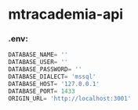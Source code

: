 # mtracademia-api

### .env:

```javascript
DATABASE_NAME= ''
DATABASE_USER= ''
DATABASE_PASSWORD= ''
DATABASE_DIALECT= 'mssql'
DATABASE_HOST= '127.0.0.1'
DATABASE_PORT= 1433
ORIGIN_URL= 'http://localhost:3001'
```
